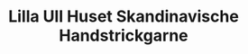 ---
title: "Lilla Ull Huset Skandinavische Handstrickgarne"
url: /gummersbach/lilla-ull-huset-skandinavische-handstrickgarne/
shop: Wolle
---